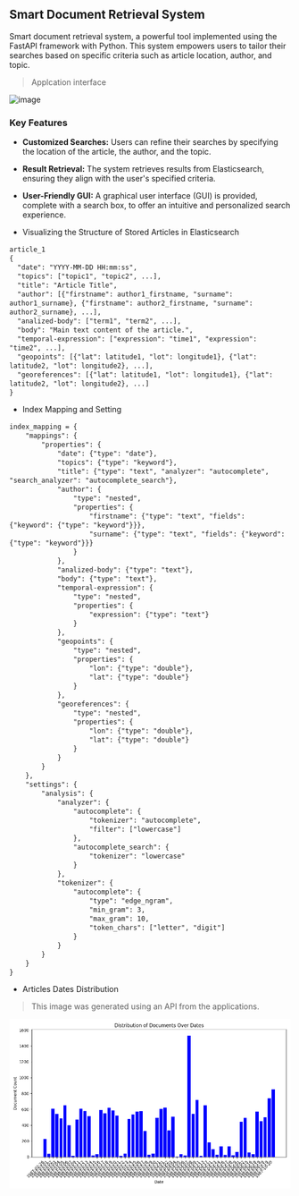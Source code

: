 ## Smart Document Retrieval System

Smart document retrieval system, a powerful tool implemented using the FastAPI framework with Python. This system empowers users to tailor their searches based on specific criteria such as article location, author, and topic.

> Applcation interface

![image](https://github.com/yaseen-asaliya/Smart-Document-Retrieval-System/assets/59315877/5cc89f26-4cae-4963-90e7-a92f28c763d5)

### Key Features

- **Customized Searches:** Users can refine their searches by specifying the location of the article, the author, and the topic.
  
- **Result Retrieval:** The system retrieves results from Elasticsearch, ensuring they align with the user's specified criteria.

- **User-Friendly GUI:** A graphical user interface (GUI) is provided, complete with a search box, to offer an intuitive and personalized search experience.

* Visualizing the Structure of Stored Articles in Elasticsearch
```
article_1
{
  "date": "YYYY-MM-DD HH:mm:ss",
  "topics": ["topic1", "topic2", ...],
  "title": "Article Title",
  "author": [{"firstname": author1_firstname, "surname": author1_surname}, {"firstname": author2_firstname, "surname": author2_surname}, ...],
  "analized-body": ["term1", "term2", ...],
  "body": "Main text content of the article.",
  "temporal-expression": ["expression": "time1", "expression": "time2", ...],
  "geopoints": [{"lat": latitude1, "lot": longitude1}, {"lat": latitude2, "lot": longitude2}, ...],   
  "georeferences": [{"lat": latitude1, "lot": longitude1}, {"lat": latitude2, "lot": longitude2}, ...]
}
``` 
* Index Mapping and Setting 
```
index_mapping = {
    "mappings": {
        "properties": {
            "date": {"type": "date"},
            "topics": {"type": "keyword"},
            "title": {"type": "text", "analyzer": "autocomplete", "search_analyzer": "autocomplete_search"},
            "author": {
                "type": "nested",
                "properties": {
                    "firstname": {"type": "text", "fields": {"keyword": {"type": "keyword"}}},
                    "surname": {"type": "text", "fields": {"keyword": {"type": "keyword"}}}
                }
            },
            "analized-body": {"type": "text"},
            "body": {"type": "text"},
            "temporal-expression": {
                "type": "nested",
                "properties": {
                    "expression": {"type": "text"}
                }
            },
            "geopoints": {
                "type": "nested",
                "properties": {
                    "lon": {"type": "double"},
                    "lat": {"type": "double"}
                }
            },
            "georeferences": {
                "type": "nested",
                "properties": {
                    "lon": {"type": "double"},
                    "lat": {"type": "double"}
                }
            }
        }
    },
    "settings": {
        "analysis": {
            "analyzer": {
                "autocomplete": {
                    "tokenizer": "autocomplete",
                    "filter": ["lowercase"]
                },
                "autocomplete_search": {
                    "tokenizer": "lowercase"
                }
            },
            "tokenizer": {
                "autocomplete": {
                    "type": "edge_ngram",
                    "min_gram": 3,
                    "max_gram": 10,
                    "token_chars": ["letter", "digit"]
                }
            }
        }
    }
}

```
* Articles Dates Distribution 
> This image was generated using an API from the applications.

![image](https://raw.githubusercontent.com/yaseen-asaliya/Smart-Document-Retrieval-System/phase_%232/documents_distribution_plot.png)
